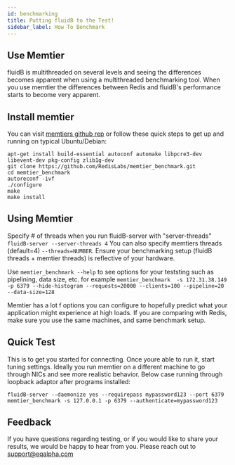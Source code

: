 ```yaml
---
id: benchmarking
title: Putting fluidB to the Test!
sidebar_label: How To Benchmark
---
```


## Use Memtier

fluidB is multithreaded on several levels and seeing the differences becomes apparent when using a multithreaded benchmarking tool. When you use memtier the differences between Redis and fluidB's performance starts to become very apparent.


## Install memtier

You can visit [memtiers github rep](https://github.com/RedisLabs/memtier_benchmark) or follow these quick steps to get up and running on typical Ubuntu/Debian:
```
apt-get install build-essential autoconf automake libpcre3-dev libevent-dev pkg-config zlib1g-dev
git clone https://github.com/RedisLabs/memtier_benchmark.git
cd memtier_benchmark
autoreconf -ivf
./configure
make
make install
```

## Using Memtier

Specify # of threads when you run fluidB-server with "server-threads" `fluidB-server --server-threads 4`
You can also specify memtiers threads (default=4) `--threads=NUMBER`. Ensure your benchmarking setup (fluidB threads + memtier threads) is reflective of your hardware. 

Use `memtier_benchmark --help` to see options for your teststing such as pipelining, data size, etc. for example `memtier_benchmark  -s 172.31.38.149 -p 6379 --hide-histogram --requests=20000 --clients=100 --pipeline=20 --data-size=128`

Memtier has a lot f options you can configure to hopefully predict what your application might experience at high loads. If you are comparing with Redis, make sure you use the same machines, and same benchmark setup. 

## Quick Test

This is to get you started for connecting. Once youre able to run it, start tuning settings. Ideally you run memtier on a different machine to go through NICs and see more realistic behavior. Below case running through loopback adaptor after programs installed:

```
fluidB-server --daemonize yes --requirepass mypassword123 --port 6379
memtier_benchmark -s 127.0.0.1 -p 6379 --authenticate=mypassword123
```

## Feedback

If you have questions regarding testing, or if you would like to share your results, we would be happy to hear from you. Please reach out to support@eqalpha.com
